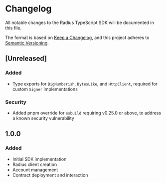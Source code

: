# Changelog
All notable changes to the Radius TypeScript SDK will be documented in this file.

The format is based on [Keep a Changelog](https://keepachangelog.com/en/1.0.0/),
and this project adheres to [Semantic Versioning](https://semver.org/spec/v2.0.0.html).

## [Unreleased]
### Added
- Type exports for `BigNumberish`, `BytesLike`, and `HttpClient`, required for custom `Signer` implementations

### Security
- Added pnpm override for `esbuild` requiring v0.25.0 or above, to address a known security vulnerability

## 1.0.0
### Added
- Initial SDK implementation
- Radius client creation
- Account management
- Contract deployment and interaction
